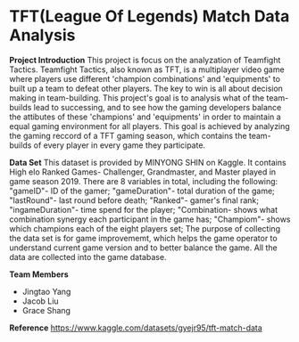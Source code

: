 # TFT(League Of Legends) Match Data Analysis

**Project Introduction**
This project is focus on the analyzation of Teamfight Tactics. Teamfight Tactics, also known as TFT, is a multiplayer video game where players use different 'champion combinations' and 'equipments' to built up a team to defeat other players. The key to win is all about decision making in team-building. This project's goal is to analysis what of the team-builds lead to successing, and to see how the gaming developers balance the attibutes of these 'champions' and 'equipments' in order to maintain a equal gaming environment for all players. This goal is achieved by analyzing the gaming reccord of a TFT gaming season, which contains the team-builds of every player in every game they participate.

**Data Set**
This dataset is provided by MINYONG SHIN on Kaggle. It contains High elo Ranked Games- Challenger, Grandmaster, and Master played in game season 2019. There are 8 variables in total, including the following: "gameID"- ID of the gamer; "gameDuration"- total duration of the game; "lastRound"- last round before death; "Ranked"- gamer's final rank; "ingameDuration"- time spend for the player; "Combination- shows what combination synergy each participant in the game has; "Champiom"- shows which champions each of the eight players set; The purpose of collecting the data set is for game improvememt, which helps the game operator to understand current game version and to better balance the game. All the data are collected into the game database.

**Team Members**
- Jingtao Yang
- Jacob Liu
- Grace Shang

**Reference**
https://www.kaggle.com/datasets/gyejr95/tft-match-data
